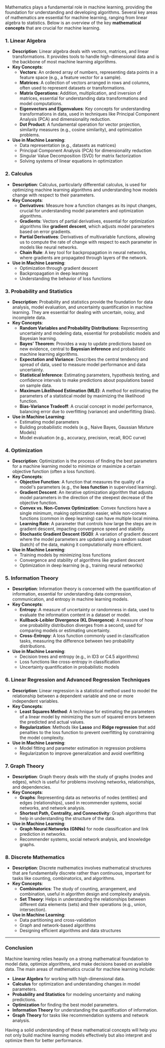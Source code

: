 Mathematics plays a fundamental role in machine learning, providing the foundation for understanding and developing algorithms. Several key areas of mathematics are essential for machine learning, ranging from linear algebra to statistics. Below is an overview of the key **mathematical concepts** that are crucial for machine learning.

### 1. **Linear Algebra**
   - **Description**: Linear algebra deals with vectors, matrices, and linear transformations. It provides tools to handle high-dimensional data and is the backbone of most machine learning algorithms.
   - **Key Concepts**:
     - **Vectors**: An ordered array of numbers, representing data points in a feature space (e.g., a feature vector for a sample).
     - **Matrices**: A collection of vectors arranged in rows and columns, often used to represent datasets or transformations.
     - **Matrix Operations**: Addition, multiplication, and inversion of matrices, essential for understanding data transformations and model computations.
     - **Eigenvectors and Eigenvalues**: Key concepts for understanding transformations in data, used in techniques like Principal Component Analysis (PCA) and dimensionality reduction.
     - **Dot Product**: A fundamental operation for vector projection, similarity measures (e.g., cosine similarity), and optimization problems.
   - **Use in Machine Learning**:
     - Data representation (e.g., datasets as matrices)
     - Principal Component Analysis (PCA) for dimensionality reduction
     - Singular Value Decomposition (SVD) for matrix factorization
     - Solving systems of linear equations in optimization

### 2. **Calculus**
   - **Description**: Calculus, particularly differential calculus, is used for optimizing machine learning algorithms and understanding how models change with respect to their parameters.
   - **Key Concepts**:
     - **Derivatives**: Measure how a function changes as its input changes, crucial for understanding model parameters and optimization algorithms.
     - **Gradients**: Vectors of partial derivatives, essential for optimization algorithms like **gradient descent**, which adjusts model parameters based on error gradients.
     - **Partial Derivatives**: Derivatives of multivariable functions, allowing us to compute the rate of change with respect to each parameter in models like neural networks.
     - **Chain Rule**: A key tool for backpropagation in neural networks, where gradients are propagated through layers of the network.
   - **Use in Machine Learning**:
     - Optimization through gradient descent
     - Backpropagation in deep learning
     - Understanding the behavior of loss functions

### 3. **Probability and Statistics**
   - **Description**: Probability and statistics provide the foundation for data analysis, model evaluation, and uncertainty quantification in machine learning. They are essential for dealing with uncertain, noisy, and incomplete data.
   - **Key Concepts**:
     - **Random Variables and Probability Distributions**: Representing uncertainty and modeling data, essential for probabilistic models and Bayesian learning.
     - **Bayes’ Theorem**: Provides a way to update predictions based on new evidence, central to **Bayesian inference** and probabilistic machine learning algorithms.
     - **Expectation and Variance**: Describes the central tendency and spread of data, used to measure model performance and data uncertainty.
     - **Statistical Inference**: Estimating parameters, hypothesis testing, and confidence intervals to make predictions about populations based on sample data.
     - **Maximum Likelihood Estimation (MLE)**: A method for estimating the parameters of a statistical model by maximizing the likelihood function.
     - **Bias-Variance Tradeoff**: A crucial concept in model performance, balancing error due to overfitting (variance) and underfitting (bias).
   - **Use in Machine Learning**:
     - Estimating model parameters
     - Building probabilistic models (e.g., Naive Bayes, Gaussian Mixture Models)
     - Model evaluation (e.g., accuracy, precision, recall, ROC curve)

### 4. **Optimization**
   - **Description**: Optimization is the process of finding the best parameters for a machine learning model to minimize or maximize a certain objective function (often a loss function).
   - **Key Concepts**:
     - **Objective Function**: A function that measures the quality of a model's parameters (e.g., the **loss function** in supervised learning).
     - **Gradient Descent**: An iterative optimization algorithm that adjusts model parameters in the direction of the steepest decrease of the objective function.
     - **Convex vs. Non-Convex Optimization**: Convex functions have a single minimum, making optimization easier, while non-convex functions (common in deep learning) can have multiple local minima.
     - **Learning Rate**: A parameter that controls how large the steps are in gradient descent, impacting convergence speed and stability.
     - **Stochastic Gradient Descent (SGD)**: A variation of gradient descent where the model parameters are updated using a random subset (batch) of the data, making it computationally more efficient.
   - **Use in Machine Learning**:
     - Training models by minimizing loss functions
     - Convergence and stability of algorithms like gradient descent
     - Optimization in deep learning (e.g., training neural networks)

### 5. **Information Theory**
   - **Description**: Information theory is concerned with the quantification of information, essential for understanding data compression, communication, and entropy in machine learning models.
   - **Key Concepts**:
     - **Entropy**: A measure of uncertainty or randomness in data, used to evaluate the information content in a dataset or model.
     - **Kullback-Leibler Divergence (KL Divergence)**: A measure of how one probability distribution diverges from a second, used for comparing models or estimating uncertainty.
     - **Cross-Entropy**: A loss function commonly used in classification tasks, measuring the difference between two probability distributions.
   - **Use in Machine Learning**:
     - Decision trees and entropy (e.g., in ID3 or C4.5 algorithms)
     - Loss functions like cross-entropy in classification
     - Uncertainty quantification in probabilistic models

### 6. **Linear Regression and Advanced Regression Techniques**
   - **Description**: Linear regression is a statistical method used to model the relationship between a dependent variable and one or more independent variables.
   - **Key Concepts**:
     - **Least Squares Method**: A technique for estimating the parameters of a linear model by minimizing the sum of squared errors between the predicted and actual values.
     - **Regularization**: Methods like **Lasso** and **Ridge regression** that add penalties to the loss function to prevent overfitting by constraining the model complexity.
   - **Use in Machine Learning**:
     - Model fitting and parameter estimation in regression problems
     - Regularization to improve generalization and avoid overfitting

### 7. **Graph Theory**
   - **Description**: Graph theory deals with the study of graphs (nodes and edges), which is useful for problems involving networks, relationships, and dependencies.
   - **Key Concepts**:
     - **Graphs**: Representing data as networks of nodes (entities) and edges (relationships), used in recommender systems, social networks, and network analysis.
     - **Shortest Path, Centrality, and Connectivity**: Graph algorithms that help in understanding the structure of the data.
   - **Use in Machine Learning**:
     - **Graph Neural Networks (GNNs)** for node classification and link prediction in networks.
     - Recommender systems, social network analysis, and knowledge graphs.

### 8. **Discrete Mathematics**
   - **Description**: Discrete mathematics involves mathematical structures that are fundamentally discrete rather than continuous, important for tasks like counting, combinatorics, and algorithms.
   - **Key Concepts**:
     - **Combinatorics**: The study of counting, arrangement, and combination, useful in algorithm design and complexity analysis.
     - **Set Theory**: Helps in understanding the relationships between different data elements (sets) and their operations (e.g., union, intersection).
   - **Use in Machine Learning**:
     - Data partitioning and cross-validation
     - Graph and network-based algorithms
     - Designing efficient algorithms and data structures

---

### Conclusion

Machine learning relies heavily on a strong mathematical foundation to model data, optimize algorithms, and make decisions based on available data. The main areas of mathematics crucial for machine learning include:

- **Linear Algebra** for working with high-dimensional data.
- **Calculus** for optimization and understanding changes in model parameters.
- **Probability and Statistics** for modeling uncertainty and making predictions.
- **Optimization** for finding the best model parameters.
- **Information Theory** for understanding the quantification of information.
- **Graph Theory** for tasks like recommendation systems and network analysis.

Having a solid understanding of these mathematical concepts will help you not only build machine learning models effectively but also interpret and optimize them for better performance.
